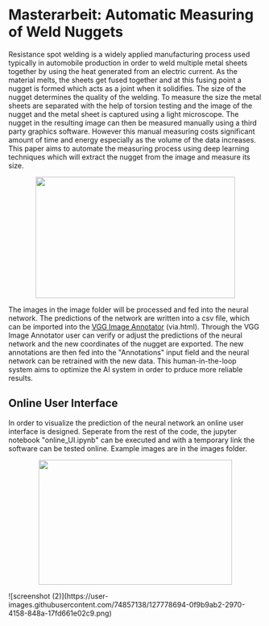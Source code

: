 # Masterarbeit: Automatic Measuring of Weld Nuggets

Resistance spot welding is a widely applied manufacturing process used typically in automobile production in order to weld multiple metal sheets together by using the heat generated from an electric current. As the material melts, the sheets get fused together and at this fusing point a nugget is formed which acts as a joint when it solidifies. The size of the nugget determines the quality of the welding. To measure the size the metal sheets are separated with the help of torsion testing and the image of the nugget and the metal sheet is captured using a light microscope. The nugget in the resulting image can then be measured manually using a third party graphics software. However this manual measuring costs significant amount of time and energy especially as the volume of the data increases. This paper aims to automate the measuring process using deep learning techniques which will extract the nugget from the image and measure its size.
<p align="center">
  <img width="396" height="241" src="https://user-images.githubusercontent.com/74857138/127747452-dacf98ea-b8cc-4236-b1b5-1ce8c06e18cb.png">
</p>

The images in the image folder will be processed and fed into the neural network. The predictions of the network are written into a csv file, which can be imported into the [VGG Image Annotator](https://www.robots.ox.ac.uk/~vgg/software/via/) (via.html). Through the VGG Image Annotator user can verify or adjust the predictions of the neural network and the new coordinates of the nugget are exported. The new annotations are then fed into the "Annotations" input field and the neural network can be retrained with the new data. This human-in-the-loop system aims to optimize the AI system in order to prduce more reliable results.

## Online User Interface
In order to visualize the prediction of the neural network an online user interface is designed. Seperate from the rest of the code, the jupyter notebook "online_UI.ipynb" can be executed and with a temporary link the software can be tested online. Example images are in the images folder.
<p align="center">
  <img width="384" height="248" src="https://user-images.githubusercontent.com/74857138/127778694-0f9b9ab2-2970-4158-848a-17fd661e02c9.png">
</p>![screenshot (2)](https://user-images.githubusercontent.com/74857138/127778694-0f9b9ab2-2970-4158-848a-17fd661e02c9.png)
